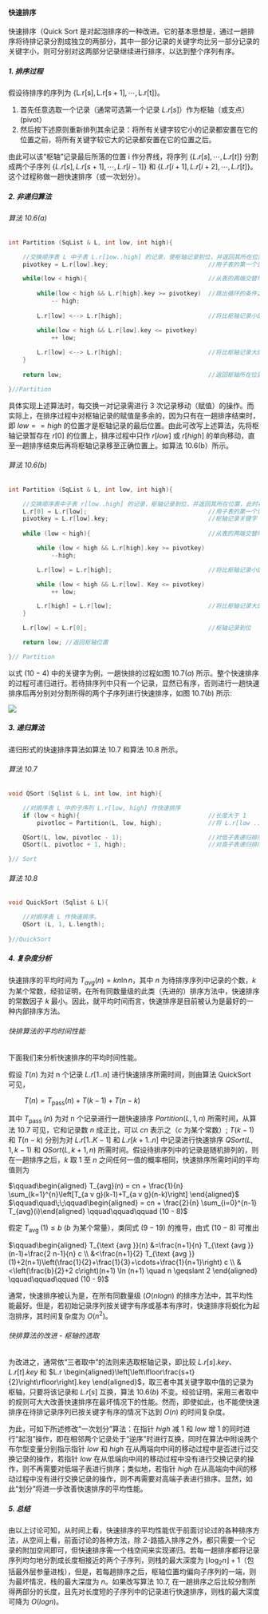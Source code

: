 
#### 快速排序

快速排序（Quick Sort 是对起泡排序的一种改进。它的基本思想是，通过一趟排序将待排记录分割成独立的两部分，其中一部分记录的关键字均比另一部分记录的关键字小，则可分别对这两部分记录继续进行排序，以达到整个序列有序。

##### 1. 排序过程

假设待排序的序列为 $\{\mathrm{L}.\mathrm{r}[\mathrm{s}], \mathrm{L}.\mathrm{r}[\mathrm{s}+1], \cdots, \mathrm{L} . \mathrm{r}[\mathrm{t}]\}$。

1. 首先任意选取一个记录（通常可选第一个记录 $L.r[s]$）作为枢轴（或支点）(pivot）
2. 然后按下述原则重新排列其余记录：将所有关键字较它小的记录都安置在它的位置之前，将所有关键字较它大的记录都安置在它的位置之后。

由此可以该“枢轴”记录最后所落的位置 i 作分界线，将序列 $\{L.r[s],\cdots,L.r[t]\}$ 分割成两个子序列 $\{L.r[s], L.r[s + 1], \cdots, L.r[i - 1]\}$ 和 $\{L.r[i + 1], L.r[i + 2], \cdots, L.r[t] \}$。这个过程称做一趟快速排序（或一次划分）。

##### 2. 非递归算法

###### 算法 10.6(a)

```cpp
int Partition (SqList & L, int low, int high){

    //交换顺序表 L 中子表 L.r[1ow..high] 的记录，使枢轴记录到位，并返回其所在位置，此时在它之前（后）的记录均不大（小）于它。
    pivotkey = L.r[low].key;                            //用子表的第一个记录作枢轴记录

    while(low < high){                                  //从表的两端交替地向中间扫描
        
        while(low < high && L.r[high].key >= pivotkey)  //跳出循环的条件之一就是找到了 high，使得 L.r[high].key < pivotkey
            -- high;
            
        L.r[low] <--> L.r[high];                        //将比枢轴记录小的记录交换到低端 

        while(low < high && L.r[low].key <= pivotkey) 
            ++ low; 
        
        L.r[low] <--> L.r[high];                        //将比枢轴记录大的记录交换到高端
    }
    
    return low;                                         //返回枢轴所在位置

}//Partition
```

具体实现上述算法时，每交换一对记录需进行 3 次记录移动（赋值）的操作。而实际上，在排序过程中对枢轴记录的赋值是多余的，因为只有在一趟排序结束时，即 $low == high$ 的位置才是枢轴记录的最后位置。由此可改写上述算法，先将枢轴记录暂存在 $r [0]$ 的位置上，排序过程中只作 $r[low]$ 或 $r[high]$ 的单向移动，直至一趟排序结束后再将枢轴记录移至正确位置上。如算法 10.6(b）所示。

###### 算法 10.6(b)

```cpp
int Partition (SqList & L, int low, int high){

    //交换顺序表中子表 r[low..high] 的记录，枢轴记录到位，并返回其所在位置，此时在它之前（后）的记录均不大（小）于它。
    L.r[0] = L.r[low];                                  //用子表的第一个记录作枢轴记录 
    pivotkey = L.r[low].key;                            //枢轴记录关键字 
    
    while (low < high){                                 //从表的两端交替地向中间扫描

        while (low < high && L.r[high].key >= pivotkey) 
            --high;

        L.r[low] = L.r[high];                           //将比枢轴记录小的记录移到低端

        while (low < high && L.r[low]. Key <= pivotkey) 
            ++ low;

        L.r[high] = L.r[low];                           //将比枢轴记录大的记录移到高端
    }

    L.r[low] = L.r[0];                                  //枢轴记录到位

    return low; //返回枢轴位置 

}// Partition
```

以式 $(10 - 4)$ 中的关键字为例，一趟快排的过程如图 $10.7(a)$ 所示。整个快速排序的过程可递归进行。若待排序列中只有一个记录，显然已有序，否则进行一趟快速排序后再分别对分割所得的两个子序列进行快速排序，如图 $10.7(b)$ 所示:

![](https://gitee.com/mayundaze/img_bed/raw/master/20200803144031.png)

##### 3. 递归算法

递归形式的快速排序算法如算法 10.7 和算法 10.8 所示。

###### 算法 10.7

```cpp
void QSort (Sqlist & L, int low, int high){

    //对顺序表 L 中的子序列 L.r[low, high] 作快速排序
    if (low < high){                                    //长度大于 1
        pivotloc = Partition(L, low, high);             //将 L.r[low .. high] ー分为二

    QSort(L, low, pivotloc - 1);                        //对低子表递归排序，pivotloc 是枢轴位置
    QSort(L, pivotloc + 1, high);                       //对高子表递归排序

}// Sort
```

###### 算法 10.8

```cpp
void QuickSort (Sqlist & L){

    //对顺序表 L 作快速排序。
    QSort (L, 1, L.length);
    
}//QuickSort
```

##### 4. 复杂度分析

快速排序的平均时间为 $T_{avg}(n) = kn \ln n$，其中 $n$ 为待排序序列中记录的个数，$k$ 为某个常数，经验证明，在所有同数量级的此类（先进的）排序方法中，快速排序的常数因子 $k$ 最小。因此，就平均时间而言，快速排序是目前被认为是最好的一种内部排序方法。

###### 快排算法的平均时间性能

下面我们来分析快速排序的平均时间性能。

假设 $T(n)$ 为对 n 个记录 $L.r[1..n]$ 进行快速排序所需时间，则由算法 QuickSort 可见，

$\qquad T(n) = T_{\text {pass}}(n) + T(k - 1) + T(n - k)$

其中 $T_{\text {pass }}(n)$ 为对 n 个记录进行一趙快速排序 $Partition(L,1,n)$ 所需时间，从算法 10.7 可见，它和记录数 $n$ 成正比，可以 $cn$ 表示之（$c$ 为某个常数）; $T(k - 1)$ 和 $T(n - k)$ 分别为对 $L.r[1 .. K - 1]$ 和 $L.r [k + 1 .. n]$ 中记录进行快速排序 $QSort(L, 1, k - 1)$ 和 $QSort(L, k + 1, n)$ 所需时间。假设待排序列中的记录是随机排列的，则在一趟排序之后，$k$ 取 $1$ 至 $n$ 之间任何一值的概率相同，快速排序所需时间的平均值则为

$\qquad\begin{aligned} T_{avg}(n) = cn + \frac{1}{n} \sum_{k=1}^{n}\left[T_{a v g}(k-1)+T_{a v g}(n-k)\right] \end{aligned}$
$\qquad\quad\;\;\qquad\begin{aligned} = cn + \frac{2}{n} \sum_{i=0}^{n-1} T_{avg}(i)\end{aligned} \qquad\qquad\qquad (10 - 8)$

假定 $T_{\text {avg }}(1) \leqslant b$ ($b$ 为某个常量），类同式 $(9 - 19)$ 的推导，由式 $(10 - 8)$ 可推出

$\qquad\begin{aligned} T_{\text {avg }}(n) &=\frac{n+1}{n} T_{\text {avg }}(n-1)+\frac{2 n-1}{n} c \\ &<\frac{n+1}{2} T_{\text {avg }}(1)+2(n+1)\left(\frac{1}{2}+\frac{1}{3}+\cdots+\frac{1}{n+1}\right) c \\ &<\left(\frac{b}{2}+2 c\right)(n+1) \ln (n+1) \quad n \geqslant 2 \end{aligned} \qquad\qquad\qquad (10 - 9)$

通常，快速排序被认为是，在所有同数量级 $(O(n logn)$ 的排序方法中，其平均性能最好。但是，若初始记录序列按关键字有序或基本有序时，快速排序将蜕化为起泡排序，其时间复杂度为 $O(n^2)$。

###### 快排算法的改进 - 枢轴的选取

为改进之，通常依“三者取中”的法则来选取枢轴记录，即比较 $L.r[s].key、L.r[t].key$ 和 $L.r \begin{aligned}\left[\left\lfloor\frac{s+t}{2}\right\rfloor\right].key \end{aligned}$，取三者中其关键字取中值的记录为枢轴，只要将该记录和 $L.r[s]$ 互换，算法 $10.6(b)$ 不变。经验证明，采用三者取中的规则可大大改善快速排序在最坏情况下的性能。然而，即使如此，也不能使快速排序在待排记录序列已按关键字有序的情况下达到 $O(n)$ 的时间复杂度。

为此，可如下所述修改“一次划分”算法：在指针 $high$ 减 1 和 $low$ 增 1 的同时进行“起泡”操作，即在相邻两个记录处于“逆序”时进行互换，同时在算法中附设两个布尔型变量分别指示指针 $low$ 和 $high$ 在从两端向中间的移动过程中是否进行过交换记录的操作，若指针 $low$ 在从低端向中间的移动过程中没有进行交换记录的操作，则不再需要对低端子表进行排序；类似地，若指针 $high$ 在从高端向中间的移动过程中没有进行交换记录的操作，则不再需要对高端子表进行排序。显然，如此“划分”将进一步改善快速排序的平均性能。

##### 5. 总结

由以上讨论可知，从时间上看，快速排序的平均性能优于前面讨论过的各种排序方法，从空间上看，前面讨论的各种方法，除 2-路插入排序之外，都只需要一个记录的附加空间即可，但快速排序需一个栈空间来实现递归。若每一趟排序都将记录序列均匀地分割成长度相接近的两个子序列，则栈的最大深度为 $\left\lfloor\log _{2} n\right\rfloor+1$（包括最外层参量进栈），但是，若每趟排序之后，枢轴位置均偏向子序列的一端，则为最坏情况，栈的最大深度为 $n$。如果改写算法 10.7, 在一趟排序之后比较分割所得两部分的长度，且先对长度短的子序列中的记录进行快速排序，则栈的最大深度可降为 $O(logn)$。

